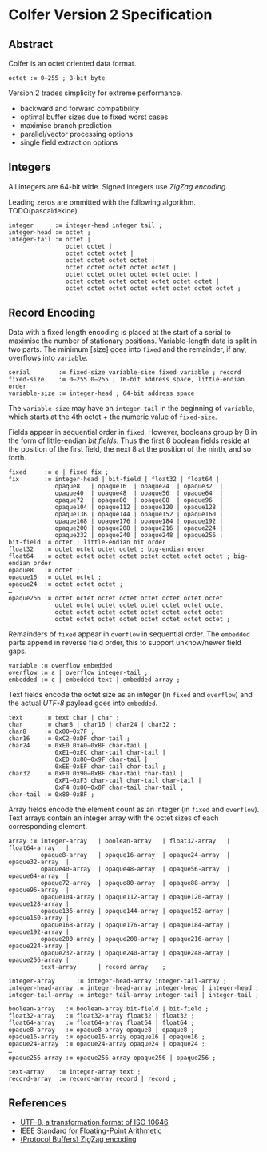 # Colfer Version 2 Specification


## Abstract

Colfer is an octet oriented data format.

```bnf
octet :≡ 0–255 ; 8-bit byte
```

Version 2 trades simplicity for extreme performance.

* backward and forward compatibility
* optimal buffer sizes due to fixed worst cases
* maximise branch prediction
* parallel/vector processing options
* single field extraction options


## Integers

All integers are 64-bit wide. Signed integers use *ZigZag encoding*.

Leading zeros are ommitted with the following algorithm. TODO(pascaldekloe)

```bnf
integer      :≡ integer-head integer tail ;
integer-head :≡ octet ;
integer-tail :≡ octet |
                octet octet |
                octet octet octet |
                octet octet octet octet |
                octet octet octet octet octet |
                octet octet octet octet octet octet |
                octet octet octet octet octet octet octet |
                octet octet octet octet octet octet octet octet ;
```


## Record Encoding

Data with a fixed length encoding is placed at the start of a serial to maximise
the number of stationary positions. Variable-length data is split in two parts.
The minimum [size] goes into `fixed` and the remainder, if any, overflows into
`variable`.

```bnf
serial        :≡ fixed-size variable-size fixed variable ; record
fixed-size    :≡ 0–255 0–255 ; 16-bit address space, little-endian order
variable-size :≡ integer-head ; 64-bit address space
```

The `variable-size` may have an `integer-tail` in the beginning of `variable`,
which starts at the 4th octet + the numeric value of `fixed-size`.

Fields appear in sequential order in `fixed`. However, booleans group by 8 in
the form of little-endian *bit fields*. Thus the first 8 boolean fields reside
at the position of the first field, the next 8 at the position of the ninth, and
so forth.

```bnf
fixed     :≡ ε | fixed fix ;
fix       :≡ integer-head | bit-field | float32 | float64 |
             opaque8   | opaque16  | opaque24  | opaque32  |
             opaque40  | opaque48  | opaque56  | opaque64  |
             opaque72  | opaque80  | opaque88  | opaque96  |
             opaque104 | opaque112 | opaque120 | opaque128 |
             opaque136 | opaque144 | opaque152 | opaque160 |
             opaque168 | opaque176 | opaque184 | opaque192 |
             opaque200 | opaque208 | opaque216 | opaque224 |
             opaque232 | opaque240 | opaque248 | opaque256 ;
bit-field :≡ octet ; little-endian bit order
float32   :≡ octet octet octet octet ; big-endian order
float64   :≡ octet octet octet octet octet octet octet octet ; big-endian order
opaque8   :≡ octet ;
opaque16  :≡ octet octet ;
opaque24  :≡ octet octet octet ;
…
opaque256 :≡ octet octet octet octet octet octet octet octet
             octet octet octet octet octet octet octet octet
             octet octet octet octet octet octet octet octet
             octet octet octet octet octet octet octet octet ;
```

Remainders of `fixed` appear in `overflow` in sequential order. The `embedded`
parts append in reverse field order, this to support unknow/newer field gaps.

```bnf
variable :≡ overflow embedded
overflow :≡ ε | overflow integer-tail ;
embedded :≡ ε | embedded text | embedded array ;
```

Text fields encode the octet size as an integer (in `fixed` and `overflow`) and
the actual *UTF-8* payload goes into `embedded`.

```
text      :≡ text char | char ;
char      :≡ char8 | char16 | char24 | char32 ;
char8     :≡ 0x00–0x7F ;
char16    :≡ 0xC2–0xDF char-tail ;
char24    :≡ 0xE0 0xA0–0xBF char-tail |
             0xE1–0xEC char-tail char-tail |
             0xED 0x80–0x9F char-tail |
             0xEE–0xEF char-tail char-tail ;
char32    :≡ 0xF0 0x90–0xBF char-tail char-tail |
             0xF1–0xF3 char-tail char-tail char-tail |
             0xF4 0x80–0x8F char-tail char-tail ;
char-tail :≡ 0x80–0xBF ;
```

Array fields encode the element count as an integer (in `fixed` and `overflow`).
Text arrays contain an integer array with the octet sizes of each corresponding
element.

```bnf
array :≡ integer-array   | boolean-array   | float32-array   | float64-array   |
         opaque8-array   | opaque16-array  | opaque24-array  | opaque32-array  |
         opaque40-array  | opaque48-array  | opaque56-array  | opaque64-array  |
         opaque72-array  | opaque80-array  | opaque88-array  | opaque96-array  |
         opaque104-array | opaque112-array | opaque120-array | opaque128-array |
         opaque136-array | opaque144-array | opaque152-array | opaque160-array |
         opaque168-array | opaque176-array | opaque184-array | opaque192-array |
         opaque200-array | opaque208-array | opaque216-array | opaque224-array |
         opaque232-array | opaque240-array | opaque248-array | opaque256-array |
         text-array      | record array    ;

integer-array      :≡ integer-head-array integer-tail-array ;
integer-head-array :≡ integer-head-array integer-head | integer-head ;
integer-tail-array :≡ integer-tail-array integer-tail | integer-tail ;

boolean-array   :≡ boolean-array bit-field | bit-field ;
float32-array   :≡ float32-array float32 | float32 ;
float64-array   :≡ float64-array float64 | float64 ;
opaque8-array   :≡ opaque8-array opaque8 | opaque8 ;
opaque16-array  :≡ opaque16-array opaque16 | opaque16 ;
opaque24-array  :≡ opaque24-array opaque24 | opaque24 ;
…
opaque256-array :≡ opaque256-array opaque256 | opaque256 ;

text-array    :≡ integer-array text ;
record-array  :≡ record-array record | record ;
```


## References

* [UTF-8, a transformation format of ISO 10646](https://tools.ietf.org/rfc/rfc3629.txt)
* [IEEE Standard for Floating-Point Arithmetic](https://ieeexplore.ieee.org/document/4610935/)
* [(Protocol Buffers) ZigZag encoding](https://developers.google.com/protocol-buffers/docs/encoding#signed-integers)

